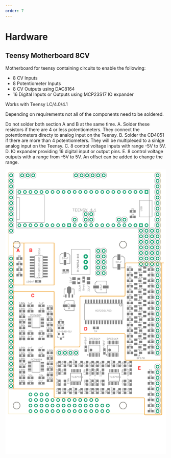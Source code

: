 ```yaml
---
order: 7
---
```


# Hardware

## Teensy Motherboard 8CV

Motherboard for teensy containing circuits to enable the following:

- 8 CV Inputs
- 8 Potentiometer Inputs
- 8 CV Outputs using DAC8164
- 16 Digital Inputs or Outputs using MCP23S17 IO expander

Works with Teensy LC/4.0/4.1

Depending on requirements not all of the components need to be soldered.

Do not solder both section A and B at the same time.
A. Solder these resistors if there are 4 or less potentiometers. They connect the potentiometers directy to analog input on the Teensy. 
B. Solder the CD4051 if there are more than 4 potentiometers. They will be multiplexed to a sinlge analog input on the Teensy.
C. 8 control voltage inputs with range -5V to 5V.
D. IO expander providing 16 digital input or output pins.
E. 8 control voltage outputs with a range from -5V to 5V. An offset can be added to change the range.

![Teensy Motherboard](images/hardware_teensy_motherboard_8cv_mki.drawio.png)
